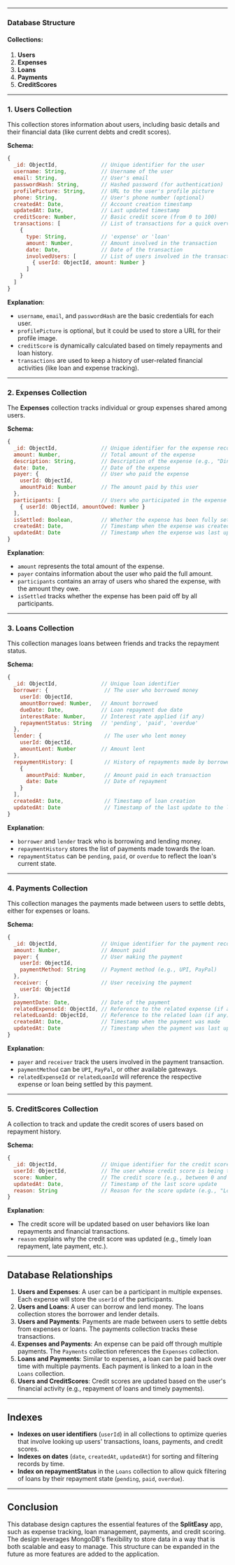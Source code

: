 
---

### **Database Structure**

#### **Collections:**
1. **Users**
2. **Expenses**
3. **Loans**
4. **Payments**
5. **CreditScores**

---

### 1. **Users Collection**
This collection stores information about users, including basic details and their financial data (like current debts and credit scores).

**Schema:**

```js
{
  _id: ObjectId,              // Unique identifier for the user
  username: String,           // Username of the user
  email: String,              // User's email
  passwordHash: String,       // Hashed password (for authentication)
  profilePicture: String,     // URL to the user's profile picture
  phone: String,              // User's phone number (optional)
  createdAt: Date,            // Account creation timestamp
  updatedAt: Date,            // Last updated timestamp
  creditScore: Number,        // Basic credit score (from 0 to 100)
  transactions: [             // List of transactions for a quick overview
    {
      type: String,           // 'expense' or 'loan'
      amount: Number,         // Amount involved in the transaction
      date: Date,             // Date of the transaction
      involvedUsers: [        // List of users involved in the transaction
        { userId: ObjectId, amount: Number }
      ]
    }
  ]
}
```

**Explanation**:
- `username`, `email`, and `passwordHash` are the basic credentials for each user.
- `profilePicture` is optional, but it could be used to store a URL for their profile image.
- `creditScore` is dynamically calculated based on timely repayments and loan history.
- `transactions` are used to keep a history of user-related financial activities (like loan and expense tracking).

---

### 2. **Expenses Collection**
The **Expenses** collection tracks individual or group expenses shared among users.

**Schema:**

```js
{
  _id: ObjectId,              // Unique identifier for the expense record
  amount: Number,             // Total amount of the expense
  description: String,        // Description of the expense (e.g., "Dinner at Mike's")
  date: Date,                 // Date of the expense
  payer: {                    // User who paid the expense
    userId: ObjectId,
    amountPaid: Number        // The amount paid by this user
  },
  participants: [             // Users who participated in the expense
    { userId: ObjectId, amountOwed: Number }
  ],
  isSettled: Boolean,         // Whether the expense has been fully settled
  createdAt: Date,            // Timestamp when the expense was created
  updatedAt: Date             // Timestamp when the expense was last updated
}
```

**Explanation**:
- `amount` represents the total amount of the expense.
- `payer` contains information about the user who paid the full amount.
- `participants` contains an array of users who shared the expense, with the amount they owe.
- `isSettled` tracks whether the expense has been paid off by all participants.

---

### 3. **Loans Collection**
This collection manages loans between friends and tracks the repayment status.

**Schema:**

```js
{
  _id: ObjectId,              // Unique loan identifier
  borrower: {                  // The user who borrowed money
    userId: ObjectId,
    amountBorrowed: Number,   // Amount borrowed
    dueDate: Date,            // Loan repayment due date
    interestRate: Number,     // Interest rate applied (if any)
    repaymentStatus: String   // 'pending', 'paid', 'overdue'
  },
  lender: {                    // The user who lent money
    userId: ObjectId,
    amountLent: Number        // Amount lent
  },
  repaymentHistory: [          // History of repayments made by borrower
    {
      amountPaid: Number,      // Amount paid in each transaction
      date: Date               // Date of repayment
    }
  ],
  createdAt: Date,             // Timestamp of loan creation
  updatedAt: Date              // Timestamp of the last update to the loan
}
```

**Explanation**:
- `borrower` and `lender` track who is borrowing and lending money.
- `repaymentHistory` stores the list of payments made towards the loan.
- `repaymentStatus` can be `pending`, `paid`, or `overdue` to reflect the loan's current state.

---

### 4. **Payments Collection**
This collection manages the payments made between users to settle debts, either for expenses or loans.

**Schema:**

```js
{
  _id: ObjectId,              // Unique identifier for the payment record
  amount: Number,             // Amount paid
  payer: {                    // User making the payment
    userId: ObjectId,
    paymentMethod: String     // Payment method (e.g., UPI, PayPal)
  },
  receiver: {                 // User receiving the payment
    userId: ObjectId
  },
  paymentDate: Date,          // Date of the payment
  relatedExpenseId: ObjectId, // Reference to the related expense (if any)
  relatedLoanId: ObjectId,    // Reference to the related loan (if any)
  createdAt: Date,            // Timestamp when the payment was made
  updatedAt: Date             // Timestamp when the payment was last updated
}
```

**Explanation**:
- `payer` and `receiver` track the users involved in the payment transaction.
- `paymentMethod` can be `UPI`, `PayPal`, or other available gateways.
- `relatedExpenseId` or `relatedLoanId` will reference the respective expense or loan being settled by this payment.

---

### 5. **CreditScores Collection**
A collection to track and update the credit scores of users based on repayment history.

**Schema:**

```js
{
  _id: ObjectId,              // Unique identifier for the credit score record
  userId: ObjectId,           // The user whose credit score is being tracked
  score: Number,              // The credit score (e.g., between 0 and 100)
  updatedAt: Date,            // Timestamp of the last score update
  reason: String              // Reason for the score update (e.g., "Loan Repayment", "Payment Overdue")
}
```

**Explanation**:
- The credit score will be updated based on user behaviors like loan repayments and financial transactions.
- `reason` explains why the credit score was updated (e.g., timely loan repayment, late payment, etc.).

---

## **Database Relationships**

1. **Users and Expenses**: A user can be a participant in multiple expenses. Each expense will store the `userId` of the participants.
2. **Users and Loans**: A user can borrow and lend money. The loans collection stores the borrower and lender details.
3. **Users and Payments**: Payments are made between users to settle debts from expenses or loans. The payments collection tracks these transactions.
4. **Expenses and Payments**: An expense can be paid off through multiple payments. The `Payments` collection references the `Expenses` collection.
5. **Loans and Payments**: Similar to expenses, a loan can be paid back over time with multiple payments. Each payment is linked to a loan in the `Loans` collection.
6. **Users and CreditScores**: Credit scores are updated based on the user's financial activity (e.g., repayment of loans and timely payments).

---

## **Indexes**

- **Indexes on user identifiers** (`userId`) in all collections to optimize queries that involve looking up users' transactions, loans, payments, and credit scores.
- **Indexes on dates** (`date`, `createdAt`, `updatedAt`) for sorting and filtering records by time.
- **Index on repaymentStatus** in the `Loans` collection to allow quick filtering of loans by their repayment state (`pending`, `paid`, `overdue`).

---

## **Conclusion**

This database design captures the essential features of the **SplitEasy** app, such as expense tracking, loan management, payments, and credit scoring. The design leverages MongoDB's flexibility to store data in a way that is both scalable and easy to manage. This structure can be expanded in the future as more features are added to the application.

